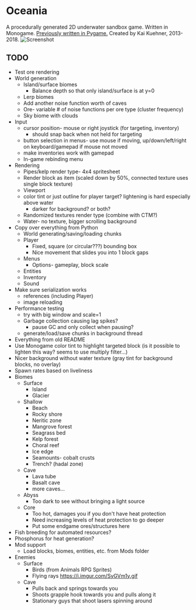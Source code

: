Oceania
==
A procedurally generated 2D underwater sandbox game.
Written in Monogame. [Previously written in Pygame.](https://github.com/kaikue/Oceania)
Created by Kai Kuehner, 2013-2018.
![Screenshot](http://i.imgur.com/wUVoCkr.png)

TODO
--
- Test ore rendering
- World generation
	- Island/surface biomes
		- Balance depth so that only island/surface is at y=0
	- Lerp biomes
	- Add another noise function worth of caves
	- Ore- variable # of noise functions per ore type (cluster frequency)
	- Sky biome with clouds
- Input
	- cursor position- mouse or right joystick (for targeting, inventory)
		- should snap back when not held for targeting
	- button selection in menus- use mouse if moving, up/down/left/right on keyboard/gamepad if mouse not moved
	- make inventories work with gamepad
	- In-game rebinding menu
- Rendering
	- Pipes/kelp render type- 4x4 spritesheet
	- Render block as item (scaled down by 50%, connected texture uses single block texture)
	- Viewport
	- color tint or just outline for player target? lightening is hard especially above water
		- darker for background? or both?
	- Randomized textures render type (combine with CTM?)
	- Water- no texture, bigger scrolling background
- Copy over everything from Python
	- World generating/saving/loading chunks
	- Player
		- Fixed, square (or circular???) bounding box
		- Nice movement that slides you into 1 block gaps
	- Menus
		- Options- gameplay, block scale
	- Entities
	- Inventory
	- Sound
- Make sure serialization works
	- references (including Player)
	- image reloading
- Performance testing
	- try with big window and scale=1
	- Garbage collection causing lag spikes?
		- pause GC and only collect when pausing?
	- generate/load/save chunks in background thread
- Everything from old README
- Use Monogame color tint to highlight targeted block (is it possible to lighten this way? seems to use multiply filter...)
- Nicer background without water texture (gray tint for background blocks, no overlay)
- Spawn rates based on liveliness
- Biomes
	- Surface
		- Island
		- Glacier
	- Shallow
		- Beach
		- Rocky shore
		- Neritic zone
		- Mangrove forest
		- Seagrass bed
		- Kelp forest
		- Choral reef
		- Ice edge
		- Seamounts- cobalt crusts
		- Trench? (hadal zone)
	- Cave
		- Lava tube
		- Basalt cave
		- more caves...
	- Abyss
		- Too dark to see without bringing a light source
	- Core
		- Too hot, damages you if you don't have heat protection
		- Need increasing levels of heat protection to go deeper
		- Put some endgame ores/structures here
- Fish breeding for automated resources?
- Phosphorus for heat generation?
- Mod support
	- Load blocks, biomes, entities, etc. from Mods folder
- Enemies
	- Surface
		- Birds (from Animals RPG Sprites)
		- Flying rays https://i.imgur.com/SyGVm1y.gif
	- Cave
		- Pulls back and springs towards you
		- Shoots grapple hook towards you and pulls along it
		- Stationary guys that shoot lasers spinning around